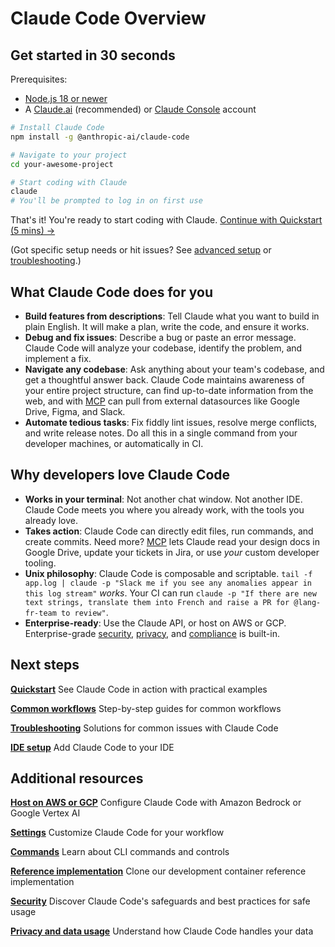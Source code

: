 # Claude Code Overview

## Get started in 30 seconds

Prerequisites:

- [Node.js 18 or newer](https://nodejs.org/en/download/)
- A [Claude.ai](https://claude.ai/) (recommended) or [Claude Console](https://console.anthropic.com/) account

```bash
# Install Claude Code
npm install -g @anthropic-ai/claude-code

# Navigate to your project
cd your-awesome-project

# Start coding with Claude
claude
# You'll be prompted to log in on first use
```

That's it! You're ready to start coding with Claude. [Continue with Quickstart (5 mins) →](https://docs.claude.com/en/docs/claude-code/quickstart)

(Got specific setup needs or hit issues? See [advanced setup](https://docs.claude.com/en/docs/claude-code/setup) or [troubleshooting](https://docs.claude.com/en/docs/claude-code/troubleshooting).)

## What Claude Code does for you

- **Build features from descriptions**: Tell Claude what you want to build in plain English. It will make a plan, write the code, and ensure it works.
- **Debug and fix issues**: Describe a bug or paste an error message. Claude Code will analyze your codebase, identify the problem, and implement a fix.
- **Navigate any codebase**: Ask anything about your team's codebase, and get a thoughtful answer back. Claude Code maintains awareness of your entire project structure, can find up-to-date information from the web, and with [MCP](https://docs.claude.com/en/docs/claude-code/mcp) can pull from external datasources like Google Drive, Figma, and Slack.
- **Automate tedious tasks**: Fix fiddly lint issues, resolve merge conflicts, and write release notes. Do all this in a single command from your developer machines, or automatically in CI.

## Why developers love Claude Code

- **Works in your terminal**: Not another chat window. Not another IDE. Claude Code meets you where you already work, with the tools you already love.
- **Takes action**: Claude Code can directly edit files, run commands, and create commits. Need more? [MCP](https://docs.claude.com/en/docs/claude-code/mcp) lets Claude read your design docs in Google Drive, update your tickets in Jira, or use _your_ custom developer tooling.
- **Unix philosophy**: Claude Code is composable and scriptable. `tail -f app.log | claude -p "Slack me if you see any anomalies appear in this log stream"` _works_. Your CI can run `claude -p "If there are new text strings, translate them into French and raise a PR for @lang-fr-team to review"`.
- **Enterprise-ready**: Use the Claude API, or host on AWS or GCP. Enterprise-grade [security](https://docs.claude.com/en/docs/claude-code/security), [privacy](https://docs.claude.com/en/docs/claude-code/data-usage), and [compliance](https://trust.anthropic.com/) is built-in.

## Next steps

**[Quickstart](https://docs.claude.com/en/docs/claude-code/quickstart)**
See Claude Code in action with practical examples

**[Common workflows](https://docs.claude.com/en/docs/claude-code/common-workflows)**
Step-by-step guides for common workflows

**[Troubleshooting](https://docs.claude.com/en/docs/claude-code/troubleshooting)**
Solutions for common issues with Claude Code

**[IDE setup](https://docs.claude.com/en/docs/claude-code/ide-integrations)**
Add Claude Code to your IDE

## Additional resources

**[Host on AWS or GCP](https://docs.claude.com/en/docs/claude-code/third-party-integrations)**
Configure Claude Code with Amazon Bedrock or Google Vertex AI

**[Settings](https://docs.claude.com/en/docs/claude-code/settings)**
Customize Claude Code for your workflow

**[Commands](https://docs.claude.com/en/docs/claude-code/cli-reference)**
Learn about CLI commands and controls

**[Reference implementation](https://github.com/anthropics/claude-code/tree/main/.devcontainer)**
Clone our development container reference implementation

**[Security](https://docs.claude.com/en/docs/claude-code/security)**
Discover Claude Code's safeguards and best practices for safe usage

**[Privacy and data usage](https://docs.claude.com/en/docs/claude-code/data-usage)**
Understand how Claude Code handles your data